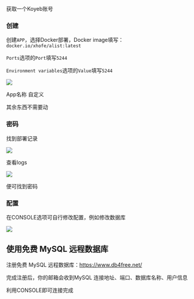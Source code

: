 获取一个Koyeb账号

### 创建

创建`APP`，选择Docker部署，Docker image填写：`docker.io/xhofe/alist:latest`

`Ports`选项的`Port`填写`5244`

`Environment variables`选项的`Value`填写`5244`

![](https://i0.hdslb.com/bfs/album/2b4e96a23c76a56cf9ec5027052cdba0222c92cf.png)

App名称 自定义

其余东西不需要动

### 密码

找到部署记录

![](https://i0.hdslb.com/bfs/album/ad2f6f12e58bd65535ae85734a839ecd7478435c.png)

查看logs

![](https://i0.hdslb.com/bfs/album/e4810ce4156d66edb4e2d5cadc55b4391de8a68d.png)

便可找到密码

### 配置

在CONSOLE选项可自行修改配置，例如修改数据库

![](https://i0.hdslb.com/bfs/album/7972c4a48b26078e97f1fc2e073a080186e8f355.png)

## 使用免费 MySQL 远程数据库

注册免费 MySQL 远程数据库：https://www.db4free.net/

完成注册后，你的邮箱会收到MySQL 连接地址、端口、数据库名称、用户信息

利用CONSOLE即可连接完成
